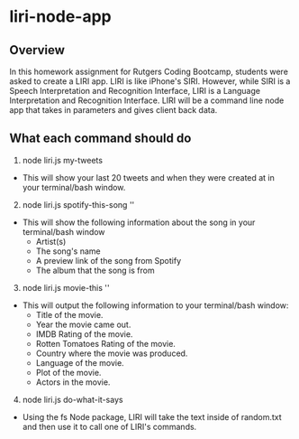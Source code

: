 # liri-node-app

## Overview

In this homework assignment for Rutgers Coding Bootcamp, students were asked to create a LIRI app. LIRI is like iPhone's SIRI. However, while SIRI is a Speech Interpretation and Recognition Interface, LIRI is a Language Interpretation and Recognition Interface. LIRI will be a command line node app that takes in parameters and gives client back data.

## What each command should do
1. node liri.js my-tweets
  * This will show your last 20 tweets and when they were created at in your terminal/bash window.
2. node liri.js spotify-this-song '<song name here>'
  * This will show the following information about the song in your terminal/bash window
    * Artist(s)
    * The song's name
    * A preview link of the song from Spotify
    * The album that the song is from
3. node liri.js movie-this '<movie name here>'
  * This will output the following information to your terminal/bash window:
    * Title of the movie.
    * Year the movie came out.
    * IMDB Rating of the movie.
    * Rotten Tomatoes Rating of the movie.
    * Country where the movie was produced.
    * Language of the movie.
    * Plot of the movie.
    * Actors in the movie.
4. node liri.js do-what-it-says
  * Using the fs Node package, LIRI will take the text inside of random.txt and then use it to call one of LIRI's commands.